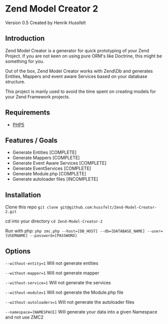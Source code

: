 Zend Model Creator 2
=======
Version 0.5 Created by Henrik Hussfelt

Introduction
------------

Zend Model Creator is a generator for quick prototyping of your Zend Project.
If you are not keen on using pure ORM's like Doctrine, this might be something for you.

Out of the box, Zend Model Creator works with Zend\Db and generates Entities, Mappers
and event aware Services based on your database structure.

This project is manly used to avoid the time spent on creating models for
your Zend Framework projects.

Requirements
------------

* [PHP5](https://php.net/)

Features / Goals
----------------

* Generate Entities [COMPLETE]
* Generate Mappers [COMPLETE]
* Generate Event Aware Services [COMPLETE]
* Generate EventServices [COMPLETE]
* Generate Module.php [COMPLETE]
* Generate autoloader files [INCOMPLETE]

Installation
------------

Clone this repo
`git clone git@github.com:hussfelt/Zend-Model-Creator-2.git`

cd into your directory
`cd Zend-Model-Creator-2`

Run with php:
`php zmc.php --host=[DB_HOST] --db=[DATABASE_NAME] --user=[USERNAME] --password=[PASSWORD]`

Options
-------

`--without-entity=1`
Will not generate entities

`--without-mapper=1`
Will not generate mapper

`--without-service=1`
Will not generate the services

`--without-module=1`
Will not generate the Module.php file

`--without-autoloaders=1`
Will not generate the autoloader files

`--namespace=[NAMESPACE]`
Will generate your data into a given Namespace and not use ZMC2